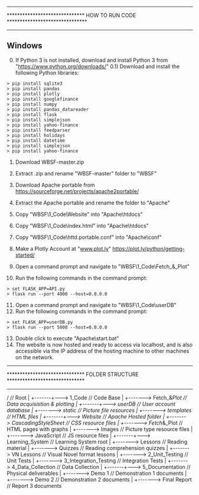 ********************************************************************************
******************************  HOW TO RUN CODE  *******************************
********************************************************************************

## Windows

0) If Python 3 is not installed, download and install Python 3 from  "https://www.python.org/downloads/"
0.1) Download and install the following Python libraries:

```
> pip install sqlite3
> pip install pandas
> pip install plotly
> pip install googlefinance
> pip install numpy
> pip install pandas_datareader
> pip install flask
> pip install simplejson
> pip install yahoo-finance
> pip install feedparser
> pip install holidays
> pip install datetime
> pip install simplejson
> pip install yahoo-finance
```

1) Download WBSF-master.zip
2) Extract .zip and rename "WBSF-master" folder to "WBSF"
3) Download Apache portable from https://sourceforge.net/projects/apache2portable/
4) Extract the Apache portable and rename the folder to "Apache"

5) Copy "WBSF\1_Code\Website" into "Apache\htdocs\"
6) Copy "WBSF\1_Code\index.html" into "Apache\htdocs\"
7) Copy "WBSF\1_Code\httd.portable.conf" into "Apache\conf\"

8) Make a Plotly Account at "www.plot.ly"
   https://plot.ly/python/getting-started/

9) Open a command prompt and navigate to "WBSF\1_Code\Fetch_&_Plot\"
10) Run the following commands in the command prompt:

```
> set FLASK_APP=API.py
> flask run --port 4000 --host=0.0.0.0 
```

11) Open a command prompt and navigate to "WBSF\1_Code\userDB\"
12) Run the following commands in the command prompt:

```
> set FLASK_APP=userDB.py
> flask run --port 5000 --host=0.0.0.0 
```

13) Double click to execute "Apache\start.bat"
14) The website is now hosted and ready to access via localhost, and is
also accessible via the IP address of the hosting machine to other machines
on the network.

********************************************************************************
******************************  FOLDER STRUCTURE  ******************************
********************************************************************************

/						// Root
|
+-------+---> 1_Code				// Code Base
	|
	+-------> Fetch_&_Plot			// Data acquisistion & plotting
	|
	+-------+---> userDB			// User account database
		|
		+-------> static		// Picture file resources
		|
		+-------> templates		// HTML files
	|
	+-------+---> Website			// Apache Hosted folder
		|
		+-------> CascadingStyleSheet	// CSS resource files
		|
		+-------> Fetch_&_Plot		// HTML pages with graphs
		|
		+-------> Images		// Picture type resource files
		|
		+-------> JavaScript		// JS resource files
		|
		+-------+---> Learning_System	// Learning System root
			|
			+-------> Lessons	// Reading material
			|
			+-------> Quizzes	// Reading comprehension quizzes
			|
			+-------> VN Lessons	// Visual Novel format lessons
|
+-------> 2_Unit_Testing			// Unit Tests
|
+-------> 3_Integration_Testing			// Integration Tests 
|
+-------> 4_Data_Collection			// Data Collection
|
+-------+---> 5_Documentation			// Physical deliverables
	|
	+-------> Demo 1			// Demonstration 1 documents
	|
	+-------> Demo 2			// Demonstration 2 documents
	|
	+-------> Final Report			// Report 3 documents
	
